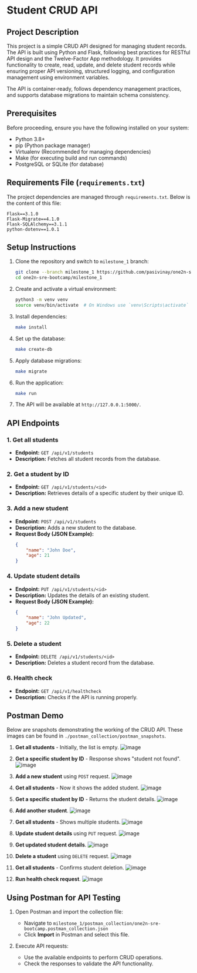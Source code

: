 # Student CRUD API

## Project Description

This project is a simple CRUD API designed for managing student records. The API is built using Python and Flask, following best practices for RESTful API design and the Twelve-Factor App methodology. It provides functionality to create, read, update, and delete student records while ensuring proper API versioning, structured logging, and configuration management using environment variables.

The API is container-ready, follows dependency management practices, and supports database migrations to maintain schema consistency.

## Prerequisites

Before proceeding, ensure you have the following installed on your system:

- Python 3.8+
- pip (Python package manager)
- Virtualenv (Recommended for managing dependencies)
- Make (for executing build and run commands)
- PostgreSQL or SQLite (for database)

## Requirements File (`requirements.txt`)

The project dependencies are managed through `requirements.txt`. Below is the content of this file:

```
Flask==3.1.0
Flask-Migrate==4.1.0
Flask-SQLAlchemy==3.1.1
python-dotenv==1.0.1
```

## Setup Instructions

1. Clone the repository and switch to `milestone_1` branch:
    ```bash
    git clone --branch milestone_1 https://github.com/pasivinay/one2n-sre-bootcamp.git
    cd one2n-sre-bootcamp/milestone_1
    ```

2. Create and activate a virtual environment:
    ```bash
    python3 -m venv venv
    source venv/bin/activate  # On Windows use `venv\Scripts\activate`
    ```

3. Install dependencies:
    ```bash
    make install
    ```

4. Set up the database:
    ```bash
    make create-db
    ```

5. Apply database migrations:
    ```bash
    make migrate
    ```

6. Run the application:
    ```bash
    make run
    ```

7. The API will be available at `http://127.0.0.1:5000/`.

## API Endpoints

### 1. Get all students
- **Endpoint:** `GET /api/v1/students`
- **Description:** Fetches all student records from the database.

### 2. Get a student by ID
- **Endpoint:** `GET /api/v1/students/<id>`
- **Description:** Retrieves details of a specific student by their unique ID.

### 3. Add a new student
- **Endpoint:** `POST /api/v1/students`
- **Description:** Adds a new student to the database.
- **Request Body (JSON Example):**
    ```json
    {
        "name": "John Doe",
        "age": 21
    }
    ```

### 4. Update student details
- **Endpoint:** `PUT /api/v1/students/<id>`
- **Description:** Updates the details of an existing student.
- **Request Body (JSON Example):**
    ```json
    {
        "name": "John Updated",
        "age": 22
    }
    ```

### 5. Delete a student
- **Endpoint:** `DELETE /api/v1/students/<id>`
- **Description:** Deletes a student record from the database.

### 6. Health check
- **Endpoint:** `GET /api/v1/healthcheck`
- **Description:** Checks if the API is running properly.


## Postman Demo

Below are snapshots demonstrating the working of the CRUD API. These images can be found in `./postman_collection/postman_snapshots`.

1. **Get all students** - Initially, the list is empty.
   ![image](./milestone_1/postman_collection/postman_snapshots/1-get-all-students-empty.png)

2. **Get a specific student by ID** - Response shows "student not found".
   ![image](./milestone_1/postman_collection/postman_snapshots/2-get-student-not-found.png)

3. **Add a new student** using `POST` request.
   ![image](./milestone_1/postman_collection/postman_snapshots/3-add-student.png)

4. **Get all students** - Now it shows the added student.
   ![image](./milestone_1/postman_collection/postman_snapshots/4-get-all-students-after-addition.png)

5. **Get a specific student by ID** - Returns the student details.
   ![image](./milestone_1/postman_collection/postman_snapshots/5-get-student-by-id.png)

6. **Add another student**.
   ![image](./milestone_1/postman_collection/postman_snapshots/6-add-another-student.png)

7. **Get all students** - Shows multiple students.
   ![image](./milestone_1/postman_collection/postman_snapshots/7-get-all-students-multiple.png)

8. **Update student details** using `PUT` request.
   ![image](./milestone_1/postman_collection/postman_snapshots/8-update-student.png)

9. **Get updated student details**.
   ![image](./milestone_1/postman_collection/postman_snapshots/9-get-updated-student.png)

10. **Delete a student** using `DELETE` request.
    ![image](./milestone_1/postman_collection/postman_snapshots/10-delete-student.png)

11. **Get all students** - Confirms student deletion.
    ![image](./milestone_1/postman_collection/postman_snapshots/11-get-all-after-delete.png)

12. **Run health check request**.
    ![image](./milestone_1/postman_collection/postman_snapshots/12-healthcheck.png)


## Using Postman for API Testing

1. Open Postman and import the collection file:
   - Navigate to `milestone_1/postman_collection/one2n-sre-bootcamp.postman_collection.json`
   - Click **Import** in Postman and select this file.

2. Execute API requests:
   - Use the available endpoints to perform CRUD operations.
   - Check the responses to validate the API functionality.


